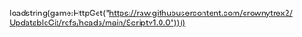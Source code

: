 loadstring(game:HttpGet("https://raw.githubusercontent.com/crownytrex2/UpdatableGit/refs/heads/main/Scriptv1.0.0"))()
